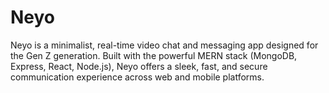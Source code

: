 # Neyo
Neyo is a minimalist, real-time video chat and messaging app designed for the Gen Z generation. Built with the powerful MERN stack (MongoDB, Express, React, Node.js), Neyo offers a sleek, fast, and secure communication experience across web and mobile platforms.
